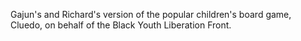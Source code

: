 Gajun's and Richard's version of the popular children's board game, Cluedo, on behalf of the Black Youth Liberation Front.
